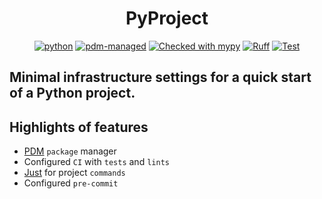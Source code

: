 <div align="center">

# PyProject

[![python](https://img.shields.io/badge/python-3.12-blue)](https://www.python.org/)
[![pdm-managed](https://img.shields.io/badge/pdm-managed-blueviolet)](https://pdm-project.org)
[![Checked with mypy](https://www.mypy-lang.org/static/mypy_badge.svg)](https://mypy-lang.org/)
[![Ruff](https://img.shields.io/endpoint?url=https://raw.githubusercontent.com/astral-sh/ruff/main/assets/badge/v2.json)](https://github.com/astral-sh/ruff)
[![Test](https://github.com/draincoder/pyproject/actions/workflows/ci.yaml/badge.svg)](https://github.com/draincoder/pyproject/actions/workflows/ci.yaml)

</div>

## Minimal infrastructure settings for a quick start of a Python project.

## Highlights of features

- [PDM](https://pdm-project.org/en/latest/) `package` manager
- Configured `CI` with `tests` and `lints`
- [Just](https://github.com/casey/just) for project `commands`
- Configured `pre-commit`
